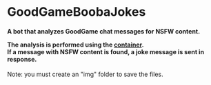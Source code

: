 # GoodGameBoobaJokes

<h4>A bot that analyzes GoodGame chat messages for NSFW content.
  
The analysis is performed using the [container](https://github.com/arnidan/nsfw-api).  
If a message with NSFW content is found, a joke message is sent in response.</h3>

Note: you must create an "img" folder to save the files.

